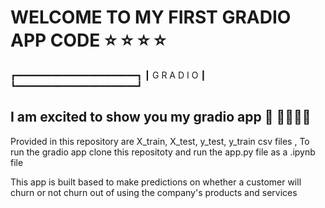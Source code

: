 # WELCOME TO MY FIRST GRADIO APP CODE :star: :star: :star: :star:

┏━━━━━━━━━━━━━━━━━━━━━━━┓
┃         G R A D I O         ┃
┗━━━━━━━━━━━━━━━━━━━━━━━┛

## I am excited to show you my gradio app :tada: :tada::tada::tada::tada:

Provided in this repository are X_train, X_test, y_test, y_train csv files , 
To run the gradio app clone this repositoty and run the app.py file as a .ipynb file 

This app is built based to make predictions on whether a customer will churn or not churn out of using the company's products and services


